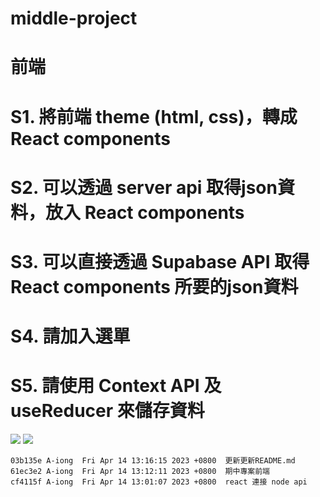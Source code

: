 # middle-project

# 前端
# S1. 將前端 theme (html, css)，轉成 React components
# S2. 可以透過 server api 取得json資料，放入 React components
# S3. 可以直接透過  Supabase API 取得React components 所要的json資料
# S4. 請加入選單
# S5. 請使用 Context API 及 useReducer 來儲存資料
![](https://wkuwjlgjzkovodskzcca.supabase.co/storage/v1/object/public/demo-34/mid-project/f-1.png)
![](https://wkuwjlgjzkovodskzcca.supabase.co/storage/v1/object/public/demo-34/mid-project/f-2.png)

```
03b135e A-iong  Fri Apr 14 13:16:15 2023 +0800  更新更新README.md
61ec3e2 A-iong  Fri Apr 14 13:12:11 2023 +0800  期中專案前端
cf4115f A-iong  Fri Apr 14 13:01:07 2023 +0800  react 連接 node api
```